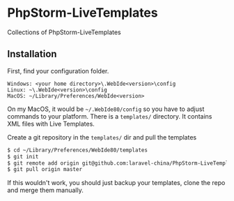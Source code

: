 # PhpStorm-LiveTemplates
Collections of PhpStorm-LiveTemplates

## Installation

First, find your configuration folder.

	Windows: <your home directory>\.WebIde<version>\config
	Linux: ~\.WebIde<version>\config
	MacOS: ~/Library/Preferences/WebIde<version>

On my MacOS, it would be `~/.WebIde80/config` so you have to adjust commands to your platform. There is a `templates/` directory. It contains XML files with Live Templates.

Create a git repository in the `templates/` dir and pull the templates
```bash
$ cd ~/Library/Preferences/WebIde80/templates
$ git init
$ git remote add origin git@github.com:laravel-china/PhpStorm-LiveTemplates.git
$ git pull origin master
```
If this wouldn't work, you should just backup your templates, clone the repo and merge them manually.
